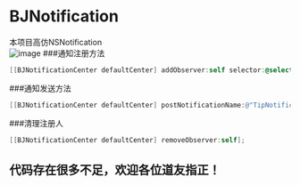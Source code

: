 BJNotification                                   
=========
本项目高仿NSNotification    
![image](https://github.com/beijiahiddink/beijiahiddink.github.io/blob/gh-pages/matter/BJNotification.gif)
###通知注册方法
```objective-c
[[BJNotificationCenter defaultCenter] addObserver:self selector:@selector(receiveTip:) name:@"TipNotification" object:nil];
```
###通知发送方法
```objective-c
[[BJNotificationCenter defaultCenter] postNotificationName:@"TipNotification" object:nil];
```
###清理注册人
```objective-c
[[BJNotificationCenter defaultCenter] removeObserver:self];
```
代码存在很多不足，欢迎各位道友指正！
-----                
                                      
